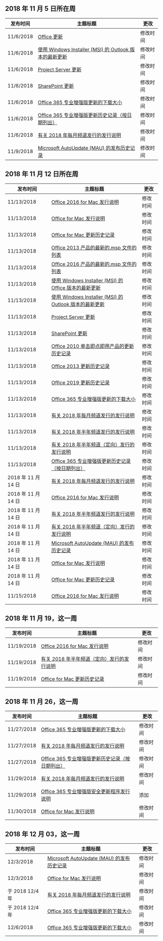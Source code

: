 <!-- This file is generated automatically each week. Changes made to this file will be overwritten.-->




## <a name="week-of-november-05-2018"></a>2018 年 11 月 5 日所在周


| 发布时间 |主题标题 | 更改 |
|------|------------|--------|
| 11/6/2018 | [Office 更新](/OfficeUpdates/index) | 修改时间 |
| 11/6/2018 | [使用 Windows Installer (MSI) 的 Outlook 版本的最新更新](/OfficeUpdates/outlook-updates-msi) | 修改时间 |
| 11/6/2018 | [Project Server 更新](/OfficeUpdates/project-server-updates) | 修改时间 |
| 11/6/2018 | [SharePoint 更新](/OfficeUpdates/sharepoint-updates) | 修改时间 |
| 11/6/2018 | [Office 365 专业增强版更新的下载大小](/OfficeUpdates/download-sizes-office365-proplus-updates) | 修改时间 |
| 11/6/2018 | [Office 365 专业增强版更新历史记录（按日期列出）](/OfficeUpdates/update-history-office365-proplus-by-date) | 修改时间 |
| 11/6/2018 | [有关 2018 年每月频道发行的发行说明](/OfficeUpdates/monthly-channel-2018) | 修改时间 |
| 11/9/2018 | [Microsoft AutoUpdate (MAU) 的发布历史记录](/OfficeUpdates/release-history-microsoft-autoupdate) | 修改时间 |


## <a name="week-of-november-12-2018"></a>2018 年 11 月 12 日所在周


| 发布时间 |主题标题 | 更改 |
|------|------------|--------|
| 11/13/2018 | [Office 2016 for Mac 发行说明](/OfficeUpdates/release-notes-office-2016-mac) | 修改时间 |
| 11/13/2018 | [Office for Mac 发行说明](/OfficeUpdates/release-notes-office-for-mac) | 修改时间 |
| 11/13/2018 | [Office for Mac 更新历史记录](/OfficeUpdates/update-history-office-for-mac) | 修改时间 |
| 11/13/2018 | [Office 2013 产品的最新的.msp 文件的列表](/OfficeUpdates/msp-files-office-2013) | 修改时间 |
| 11/13/2018 | [Office 2016 产品的最新的.msp 文件的列表](/OfficeUpdates/msp-files-office-2016) | 修改时间 |
| 11/13/2018 | [使用 Windows Installer (MSI) 的 Office 版本的最新更新](/OfficeUpdates/office-updates-msi) | 修改时间 |
| 11/13/2018 | [使用 Windows Installer (MSI) 的 Outlook 版本的最新更新](/OfficeUpdates/outlook-updates-msi) | 修改时间 |
| 11/13/2018 | [Project Server 更新](/OfficeUpdates/project-server-updates) | 修改时间 |
| 11/13/2018 | [SharePoint 更新](/OfficeUpdates/sharepoint-updates) | 修改时间 |
| 11/13/2018 | [Office 2010 单击即点即用产品的更新历史记录](/OfficeUpdates/update-history-office-2010-click-to-run) | 修改时间 |
| 11/13/2018 | [Office 2013 更新历史记录](/OfficeUpdates/update-history-office-2013) | 修改时间 |
| 11/13/2018 | [Office 2019 更新历史记录](/OfficeUpdates/update-history-office-2019) | 修改时间 |
| 11/13/2018 | [Office 365 专业增强版更新的下载大小](/OfficeUpdates/download-sizes-office365-proplus-updates) | 修改时间 |
| 11/13/2018 | [有关 2018 年每月频道发行的发行说明](/OfficeUpdates/monthly-channel-2018) | 修改时间 |
| 11/13/2018 | [有关 2018 年半年频道发行的发行说明](/OfficeUpdates/semi-annual-channel-2018) | 修改时间 |
| 11/13/2018 | [有关 2018 年半年频道（定向）发行的发行说明](/OfficeUpdates/semi-annual-channel-targeted-2018) | 修改时间 |
| 11/13/2018 | [Office 365 专业增强版更新历史记录（按日期列出）](/OfficeUpdates/update-history-office365-proplus-by-date) | 修改时间 |
| 2018 年 11 月 14 日 | [有关 2018 年每月频道发行的发行说明](/OfficeUpdates/monthly-channel-2018) | 修改时间 |
| 2018 年 11 月 14 日 | [Office 2016 for Mac 发行说明](/OfficeUpdates/release-notes-office-2016-mac) | 修改时间 |
| 2018 年 11 月 14 日 | [有关 2018 年半年频道发行的发行说明](/OfficeUpdates/semi-annual-channel-2018) | 修改时间 |
| 2018 年 11 月 14 日 | [有关 2018 年半年频道（定向）发行的发行说明](/OfficeUpdates/semi-annual-channel-targeted-2018) | 修改时间 |
| 2018 年 11 月 14 日 | [Microsoft AutoUpdate (MAU) 的发布历史记录](/OfficeUpdates/release-history-microsoft-autoupdate) | 修改时间 |
| 2018 年 11 月 14 日 | [Office for Mac 发行说明](/OfficeUpdates/release-notes-office-for-mac) | 修改时间 |
| 2018 年 11 月 14 日 | [Office for Mac 更新历史记录](/OfficeUpdates/update-history-office-for-mac) | 修改时间 |
| 11/15/2018 | [Office 2016 for Mac 发行说明](/OfficeUpdates/release-notes-office-2016-mac) | 修改时间 |


## <a name="week-of-november-19-2018"></a>2018 年 11 月 19，这一周


| 发布时间 |主题标题 | 更改 |
|------|------------|--------|
| 11/19/2018 | [Office 2016 for Mac 发行说明](/OfficeUpdates/release-notes-office-2016-mac) | 修改时间 |
| 11/19/2018 | [有关 2018 年半年频道（定向）发行的发行说明](/OfficeUpdates/semi-annual-channel-targeted-2018) | 修改时间 |
| 11/19/2018 | [Office for Mac 更新历史记录](/OfficeUpdates/update-history-office-for-mac) | 修改时间 |


## <a name="week-of-november-26-2018"></a>2018 年 11 月 26，这一周


| 发布时间 |主题标题 | 更改 |
|------|------------|--------|
| 11/27/2018 | [Office 365 专业增强版更新的下载大小](/OfficeUpdates/download-sizes-office365-proplus-updates) | 修改时间 |
| 11/27/2018 | [有关 2018 年每月频道发行的发行说明](/OfficeUpdates/monthly-channel-2018) | 修改时间 |
| 11/27/2018 | [Office 365 专业增强版更新历史记录（按日期列出）](/OfficeUpdates/update-history-office365-proplus-by-date) | 修改时间 |
| 11/29/2018 | [有关 2018 年每月频道发行的发行说明](/OfficeUpdates/monthly-channel-2018) | 修改时间 |
| 11/29/2018 | [Office 365 专业增强版安全更新程序发行说明](/OfficeUpdates/office365-proplus-security-updates) | 添加 |
| 11/30/2018 | [Office for Mac 发行说明](/OfficeUpdates/release-notes-office-for-mac) | 修改时间 |


## <a name="week-of-december-03-2018"></a>2018 年 12 月 03，这一周


| 发布时间 |主题标题 | 更改 |
|------|------------|--------|
| 12/3/2018 | [Microsoft AutoUpdate (MAU) 的发布历史记录](/OfficeUpdates/release-history-microsoft-autoupdate) | 修改时间 |
| 12/3/2018 | [Office for Mac 发行说明](/OfficeUpdates/release-notes-office-for-mac) | 修改时间 |
| 于 2018 12/4 年 | [有关 2018 年每月频道发行的发行说明](/OfficeUpdates/monthly-channel-2018) | 修改时间 |
| 于 2018 12/4 年 | [Office 365 专业增强版更新的下载大小](/OfficeUpdates/download-sizes-office365-proplus-updates) | 修改时间 |
| 12/6/2018 | [Office 365 专业增强版更新的下载大小](/OfficeUpdates/download-sizes-office365-proplus-updates) | 修改时间 |
